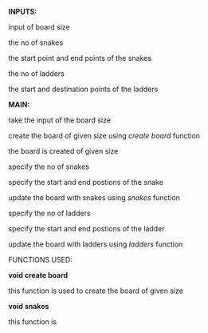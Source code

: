 **INPUTS:**

 input of board size

the no of snakes 

 the start point and end points of the snakes

the no of ladders

the start and destination points of the ladders


**MAIN:**

take the input of the board size

create the board of given size using *create board* function

the board is created of given size

specify the no of snakes

specify the start and end postions of the snake

update the board with snakes using *snakes* function

specify the no of ladders

specify the start and end postions of the ladder

update the board with ladders using *ladders* function

FUNCTIONS USED:

**void create board**

this function is used to create the board of given size



**void snakes**

this function is 

